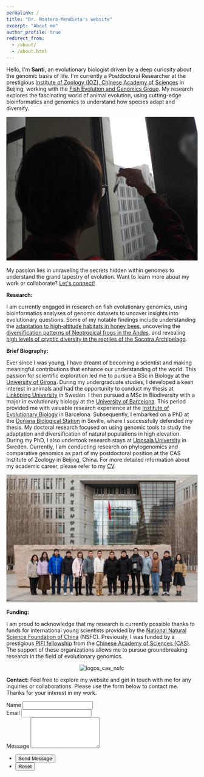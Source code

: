 ```yaml
---
permalink: /
title: "Dr. Montero-Mendieta's website"
excerpt: "About me"
author_profile: true
redirect_from: 
  - /about/
  - /about.html
---
```


Hello, I'm **Santi**, an evolutionary biologist driven by a deep curiosity about the genomic basis of life.  I'm currently a Postdoctoral Researcher at the prestigious <a href="http://english.ioz.cas.cn/" target="_blank">Institute of Zoology (IOZ), Chinese Academy of Sciences</a> in Beijing, working with the <a href="https://guolaboratory.com/" target="_blank">Fish Evolution and Genomics Group</a>. My research explores the fascinating world of animal evolution, using cutting-edge bioinformatics and genomics to understand how species adapt and diversify.

![Santi doing research on fish](/images/santi_stickleback.jpg)

My passion lies in unraveling the secrets hidden within genomes to understand the grand tapestry of evolution. Want to learn more about my work or collaborate? [Let's connect!](#contact-form)

**Research:** 

I am currently engaged in research on fish evolutionary genomics, using bioinformatics analyses of genomic datasets to uncover insights into evolutionary questions. Some of my notable findings include understanding the <a href="https://onlinelibrary.wiley.com/doi/10.1111/mec.14986" target="_blank">adaptation to high‐altitude habitats in honey bees</a>, uncovering the <a href="https://doi.org/10.1016/j.ympev.2021.107167" target="_blank">diversification patterns of Neotropical frogs in the Andes</a>, and revealing <a href="https://doi.org/10.1371/journal.pone.0149985" target="_blank">high levels of cryptic diversity in the reptiles of the Socotra Archipelago</a>.

**Brief Biography:** 

Ever since I was young, I have dreamt of becoming a scientist and making meaningful contributions that enhance our understanding of the world. This passion for scientific exploration led me to pursue a BSc in Biology at the <a href="https://www.udg.edu/en" target="_blank">University of Girona</a>. During my undergraduate studies, I developed a keen interest in animals and had the opportunity to conduct my thesis at <a href="https://liu.se/en" target="_blank">Linköping University</a> in Sweden. I then pursued a MSc in Biodiversity with a major in evolutionary biology at the <a href="https://web.ub.edu/en" target="_blank">University of Barcelona</a>. This period provided me with valuable research experience at the <a href="https://www.ibe.upf-csic.es" target="_blank">Institute of Evolutionary Biology</a> in Barcelona. Subsequently, I embarked on a PhD at the <a href="http://www.ebd.csic.es/en/inicio" target="_blank">Doñana Biological Station</a> in Seville, where I successfully defended my thesis. My doctoral research focused on using genomic tools to study the adaptation and diversification of natural populations in high elevation. During my PhD, I also undertook research stays at <a href="https://www.uu.se/en" target="_blank">Uppsala University</a> in Sweden. Currently, I am conducting research on phylogenomics and comparative genomics as part of my postdoctoral position at the CAS Institute of Zoology in Beijing, China. For more detailed information about my academic career, please refer to my <a href="https://santiagomonteromendieta.github.io/cv/">CV</a>.

![FEGG members in 2023](/images/FEGG_2023.jpg)

**Funding:** 

I am proud to acknowledge that my research is currently possible thanks to funds for international young scientists provided by the <a href="https://www.nsfc.gov.cn/english/site_1/index.html" target="_blank">National Natural Science Foundation of China</a> (NSFC). Previously, I was funded by a prestigious <a href="http://international-talent.cas.cn/front/pc.html#/bicsite/pifiIntroduce/pifi" target="_blank">PIFI fellowship</a> from the <a href="https://english.cas.cn" target="_blank">Chinese Academy of Sciences (CAS)</a>. The support of these organizations allows me to pursue groundbreaking research in the field of evolutionary genomics.

<p style="text-align:center;"><img src="https://santiagomonteromendieta.github.io/images/logos_cas_nsfc.png" alt="logos_cas_nsfc" width="400"></p>

**Contact:** Feel free to explore my website and get in touch with me for any inquiries or collaborations. Please use the form below to contact me. Thanks for your interest in my work.

<form id="contact-form" method="post" action="https://formspree.io/f/mrgwblad">
							<div class="row gtr-uniform">
								<div class="col-6 col-12-large col-6-medium col-12-xsmall">
									<label for="name">Name</label>
									<input type="text" name="name" id="name">
								</div>
								<div class="col-6 col-12-large col-6-medium col-12-xsmall">
									<label for="email">Email</label>
									<input type="email" name="email" id="email">
								</div>
								<div class="col-12">
									<label for="message">Message</label>
									<textarea name="message" id="message" rows="5"></textarea>
								</div>
								<div class="col-12">
									<ul class="actions">
										<li><input type="submit" value="Send Message" class="primary"></li>
										<li><input type="reset" value="Reset"></li>
									</ul>
								</div>
							</div>
						</form>
